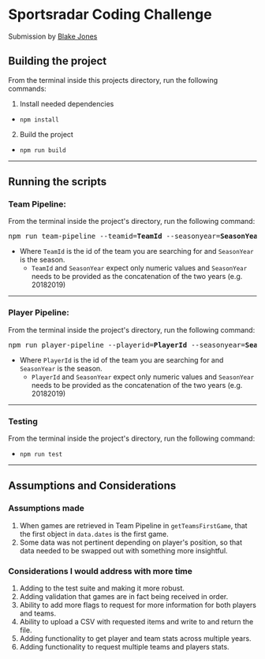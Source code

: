 # Sportsradar Coding Challenge
Submission by [Blake Jones](https://www.linkedin.com/in/blakematthewjones/)

## Building the project
From the terminal inside this projects directory, run the following commands:
1. Install needed dependencies
  - `npm install`
2. Build the project
  - `npm run build`
- - - -

## Running the scripts
### Team Pipeline:
From the terminal inside the project's directory, run the following command:
<pre>npm run team-pipeline --teamid=<b>TeamId</b> --seasonyear=<b>SeasonYear</b></pre>
  - Where `TeamId` is the id of the team you are searching for and `SeasonYear` is the season.
    - `TeamId` and `SeasonYear` expect only numeric values and `SeasonYear` needs to be provided as the concatenation of the two years (e.g. 20182019)
- - - -

### Player Pipeline:
From the terminal inside the project's directory, run the following command:
<pre>npm run player-pipeline --playerid=<b>PlayerId</b> --seasonyear=<b>SeasonYear</b></pre>
  - Where `PlayerId` is the id of the team you are searching for and `SeasonYear` is the season.
    - `PlayerId` and `SeasonYear` expect only numeric values and `SeasonYear` needs to be provided as the concatenation of the two years (e.g. 20182019)
- - - -

### Testing
From the terminal inside the project's directory, run the following command:
  - `npm run test`
- - - -

## Assumptions and Considerations
### Assumptions made
1. When games are retrieved in Team Pipeline in `getTeamsFirstGame`, that the first object in `data.dates` is the first game.
2. Some data was not pertinent depending on player's position, so that data needed to be swapped out with something more insightful.

### Considerations I would address with more time
1. Adding to the test suite and making it more robust.
2. Adding validation that games are in fact being received in order.
3. Ability to add more flags to request for more information for both players and teams.
4. Ability to upload a CSV with requested items and write to and return the file.
5. Adding functionality to get player and team stats across multiple years.
6. Adding functionality to request multiple teams and players stats.